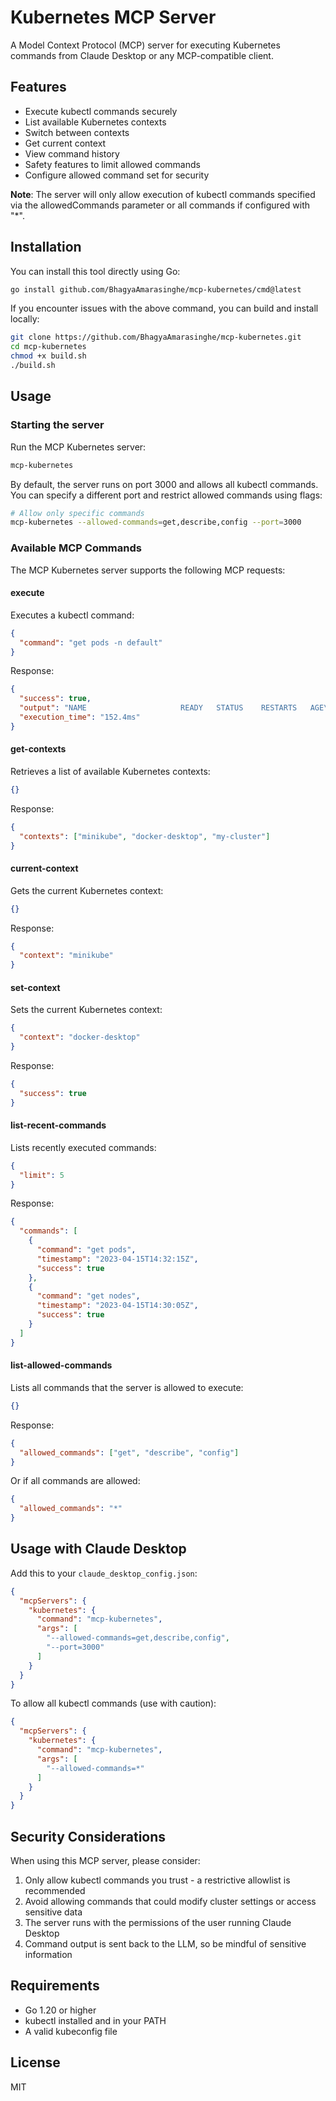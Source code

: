 # Kubernetes MCP Server

A Model Context Protocol (MCP) server for executing Kubernetes commands from Claude Desktop or any MCP-compatible client.

## Features
- Execute kubectl commands securely
- List available Kubernetes contexts
- Switch between contexts
- Get current context
- View command history
- Safety features to limit allowed commands
- Configure allowed command set for security

**Note**: The server will only allow execution of kubectl commands specified via the allowedCommands parameter or all commands if configured with "*".

## Installation

You can install this tool directly using Go:

```bash
go install github.com/BhagyaAmarasinghe/mcp-kubernetes/cmd@latest
```

If you encounter issues with the above command, you can build and install locally:

```bash
git clone https://github.com/BhagyaAmarasinghe/mcp-kubernetes.git
cd mcp-kubernetes
chmod +x build.sh
./build.sh
```

## Usage

### Starting the server

Run the MCP Kubernetes server:

```bash
mcp-kubernetes
```

By default, the server runs on port 3000 and allows all kubectl commands. You can specify a different port and restrict allowed commands using flags:

```bash
# Allow only specific commands
mcp-kubernetes --allowed-commands=get,describe,config --port=3000
```

### Available MCP Commands

The MCP Kubernetes server supports the following MCP requests:

#### execute

Executes a kubectl command:

```json
{
  "command": "get pods -n default"
}
```

Response:
```json
{
  "success": true,
  "output": "NAME                     READY   STATUS    RESTARTS   AGE\n...",
  "execution_time": "152.4ms"
}
```

#### get-contexts

Retrieves a list of available Kubernetes contexts:

```json
{}
```

Response:
```json
{
  "contexts": ["minikube", "docker-desktop", "my-cluster"]
}
```

#### current-context

Gets the current Kubernetes context:

```json
{}
```

Response:
```json
{
  "context": "minikube"
}
```

#### set-context

Sets the current Kubernetes context:

```json
{
  "context": "docker-desktop"
}
```

Response:
```json
{
  "success": true
}
```

#### list-recent-commands

Lists recently executed commands:

```json
{
  "limit": 5
}
```

Response:
```json
{
  "commands": [
    {
      "command": "get pods",
      "timestamp": "2023-04-15T14:32:15Z",
      "success": true
    },
    {
      "command": "get nodes",
      "timestamp": "2023-04-15T14:30:05Z",
      "success": true
    }
  ]
}
```

#### list-allowed-commands

Lists all commands that the server is allowed to execute:

```json
{}
```

Response:
```json
{
  "allowed_commands": ["get", "describe", "config"]
}
```

Or if all commands are allowed:
```json
{
  "allowed_commands": "*"
}
```

## Usage with Claude Desktop

Add this to your `claude_desktop_config.json`:
```json
{
  "mcpServers": {
    "kubernetes": {
      "command": "mcp-kubernetes",
      "args": [
        "--allowed-commands=get,describe,config",
        "--port=3000"
      ]
    }
  }
}
```

To allow all kubectl commands (use with caution):
```json
{
  "mcpServers": {
    "kubernetes": {
      "command": "mcp-kubernetes",
      "args": [
        "--allowed-commands=*"
      ]
    }
  }
}
```

## Security Considerations

When using this MCP server, please consider:
1. Only allow kubectl commands you trust - a restrictive allowlist is recommended
2. Avoid allowing commands that could modify cluster settings or access sensitive data
3. The server runs with the permissions of the user running Claude Desktop
4. Command output is sent back to the LLM, so be mindful of sensitive information

## Requirements

- Go 1.20 or higher
- kubectl installed and in your PATH
- A valid kubeconfig file

## License

MIT
